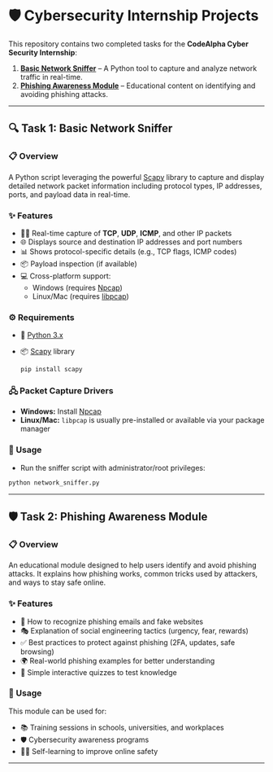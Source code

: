 # 🛡️ Cybersecurity Internship Projects

This repository contains two completed tasks for the **CodeAlpha Cyber Security Internship**:

1. [**Basic Network Sniffer**](#-task-1-basic-network-sniffer) – A Python tool to capture and analyze network traffic in real-time.  
2. [**Phishing Awareness Module**](#-task-2-phishing-awareness-module) – Educational content on identifying and avoiding phishing attacks.

---

## 🔍 Task 1: Basic Network Sniffer

### 📋 Overview  
A Python script leveraging the powerful [Scapy](https://scapy.net/) library to capture and display detailed network packet information including protocol types, IP addresses, ports, and payload data in real-time.

### ✨ Features  
- 🕵️‍♂️ Real-time capture of **TCP**, **UDP**, **ICMP**, and other IP packets  
- 🌐 Displays source and destination IP addresses and port numbers  
- 📊 Shows protocol-specific details (e.g., TCP flags, ICMP codes)  
- 📦 Payload inspection (if available)  
- 💻 Cross-platform support:  
  - Windows (requires [Npcap](https://nmap.org/npcap/))  
  - Linux/Mac (requires [libpcap](https://www.tcpdump.org/))

### ⚙️ Requirements  
- 🐍 [Python 3.x](https://www.python.org/downloads/)  
- 📦 [Scapy](https://scapy.net/) library
  
  ```bash
  pip install scapy
  ```
  
### 🖧 Packet Capture Drivers
- **Windows:** Install [Npcap](https://nmap.org/npcap/)  
- **Linux/Mac:** `libpcap` is usually pre-installed or available via your package manager

### 🚀 Usage
- Run the sniffer script with administrator/root privileges:
```bash
python network_sniffer.py
```
---

## 🛡️ Task 2: Phishing Awareness Module

### 📋 Overview
An educational module designed to help users identify and avoid phishing attacks. It explains how phishing works, common tricks used by attackers, and ways to stay safe online.

### ✨ Features
- 🔎 How to recognize phishing emails and fake websites
- 🎭 Explanation of social engineering tactics (urgency, fear, rewards)
- ✅ Best practices to protect against phishing (2FA, updates, safe browsing)
- 🌍 Real-world phishing examples for better understanding
- 📝 Simple interactive quizzes to test knowledge

### 🚀 Usage
This module can be used for:
- 📚 Training sessions in schools, universities, and workplaces
- 🛡️ Cybersecurity awareness programs
- 👨‍💻 Self-learning to improve online safety
  
---


